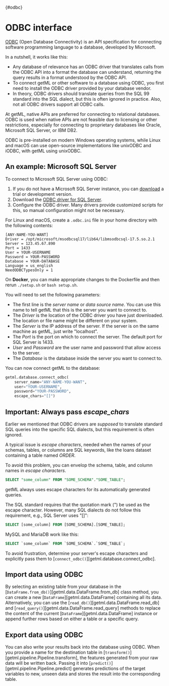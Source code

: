 [](){#odbc}
# ODBC interface

[ODBC](https://docs.microsoft.com/en-us/sql/odbc/reference/what-is-odbc) (Open Database Connectivity) is an API specification for connecting software programming language to a database, developed by Microsoft.

In a nutshell, it works like this:

- Any database of relevance has an ODBC driver that translates calls from the ODBC API into a format the database can understand, returning the query results in a format understood by the ODBC API.
- To connect getML or other software to a database using ODBC, you first need to install the ODBC driver provided by your database vendor.
- In theory, ODBC drivers should translate queries from the SQL 99 standard into the SQL dialect, but this is often ignored in practice. Also, not all ODBC drivers support all ODBC calls.

At getML, native APIs are preferred for connecting to relational databases. ODBC is used when native APIs are not feasible due to licensing or other restrictions, especially for connecting to proprietary databases like Oracle, Microsoft SQL Server, or IBM DB2.

ODBC is pre-installed on modern Windows operating systems, while Linux and macOS can use open-source implementations like unixODBC and iODBC, with getML using unixODBC.

## An example: Microsoft SQL Server

To connect to Microsoft SQL Server using ODBC:

1. If you do not have a Microsoft SQL Server instance, you can [download](https://www.microsoft.com/en-us/sql-server/sql-server-downloads) a trial or development version.
2. Download the [ODBC driver for SQL Server](https://docs.microsoft.com/en-us/sql/connect/odbc/microsoft-odbc-driver-for-sql-server).
3. Configure the ODBC driver. Many drivers provide customized scripts for this, so manual configuration might not be necessary.

For Linux and macOS, create a `.odbc.ini` file in your home directory with the following contents:

```plaintext
[ANY-NAME-YOU-WANT]
Driver = /opt/microsoft/msodbcsql17/lib64/libmsodbcsql-17.5.so.2.1
Server = 123.45.67.890
Port = 1433
User = YOUR-USERNAME
Password = YOUR-PASSWORD
Database = YOUR-DATABASE
Language = us_english
NeedODBCTypesOnly = 1
```
On **Docker**, you can make appropriate changes to the Dockerfile and then rerun `./setup.sh` or `bash setup.sh`.

You will need to set the following parameters:

- The first line is the *server name* or *data source name*. You can use this name to tell getML that this is the server you want to connect to.
- The *Driver* is the location of the ODBC driver you have just downloaded. The location or file name might be different on your system.
- The *Server* is the IP address of the server. If the server is on the same machine as getML, just write "localhost".
- The *Port* is the port on which to connect the server. The default port for SQL Server is 1433.
- *User* and *Password* are the user name and password that allow access to the server.
- The *Database* is the database inside the server you want to connect to.

You can now connect getML to the database:

```python
getml.database.connect_odbc(
    server_name="ANY-NAME-YOU-WANT",
    user="YOUR-USERNAME",
    password="YOUR-PASSWORD",
    escape_chars="[]")
```

## Important: Always pass *escape_chars*

Earlier we mentioned that ODBC drivers are *supposed* to translate standard SQL queries into the specific SQL dialects, but this requirement is often ignored.

A typical issue is *escape characters*, needed when the names of your schemas, tables, or columns are SQL keywords, like the loans dataset containing a table named *ORDER*.

To avoid this problem, you can envelop the schema, table, and column names in *escape characters*. 
```sql
SELECT "some_column" FROM "SOME_SCHEMA"."SOME_TABLE";
```
getML always uses escape characters for its automatically generated queries.

The SQL standard requires that the quotation mark (") be used as the escape character. However, many SQL dialects do not follow this requirement, e.g., SQL Server uses "[]":

```sql
SELECT [some_column] FROM [SOME_SCHEMA].[SOME_TABLE];
```
MySQL and MariaDB work like this:
```sql
SELECT `some_column` FROM `SOME_SCHEMA`.`SOME_TABLE`;
```
To avoid frustration, determine your server's escape characters and explicitly pass them to [`connect_odbc()`][getml.database.connect_odbc].

## Import data using ODBC

By selecting an existing table from your database in the [`DataFrame.from_db()`][getml.data.DataFrame.from_db] class method, you can create a new [`DataFrame`][getml.data.DataFrame] containing all its data.
Alternatively, you can use the [`read_db()`][getml.data.DataFrame.read_db] and [`read_query()`][getml.data.DataFrame.read_query] methods to replace the content of the current [`DataFrame`][getml.data.DataFrame] instance or append further rows based on either a table or a specific query.

## Export data using ODBC

You can also write your results back into the database using ODBC. When you provide a name for the destination table in [`transform()`][getml.pipeline.Pipeline.transform], the features generated from your raw data will be written back. Passing it into [`predict()`][getml.pipeline.Pipeline.predict] generates predictions of the target variables to new, unseen data and stores the result into the corresponding table.



